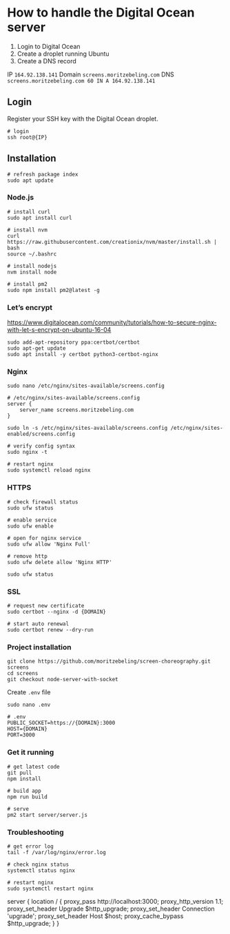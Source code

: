 # How to handle the Digital Ocean server

1. Login to Digital Ocean
2. Create a droplet running Ubuntu
3. Create a DNS record

IP `164.92.138.141`
Domain `screens.moritzebeling.com`
DNS `screens.moritzebeling.com 60 IN A 164.92.138.141`

## Login

Register your SSH key with the Digital Ocean droplet.

```
# login
ssh root@{IP}
```

## Installation

```
# refresh package index
sudo apt update
```

### Node.js

```
# install curl
sudo apt install curl

# install nvm
curl https://raw.githubusercontent.com/creationix/nvm/master/install.sh | bash
source ~/.bashrc

# install nodejs
nvm install node

# install pm2
sudo npm install pm2@latest -g
```

### Let’s encrypt

https://www.digitalocean.com/community/tutorials/how-to-secure-nginx-with-let-s-encrypt-on-ubuntu-16-04

```
sudo add-apt-repository ppa:certbot/certbot
sudo apt-get update
sudo apt install -y certbot python3-certbot-nginx
```

### Nginx

```
sudo nano /etc/nginx/sites-available/screens.config
```

```
# /etc/nginx/sites-available/screens.config
server {
    server_name screens.moritzebeling.com
}
```

```
sudo ln -s /etc/nginx/sites-available/screens.config /etc/nginx/sites-enabled/screens.config

# verify config syntax
sudo nginx -t

# restart nginx
sudo systemctl reload nginx
```

### HTTPS

```
# check firewall status
sudo ufw status

# enable service
sudo ufw enable

# open for nginx service
sudo ufw allow 'Nginx Full'

# remove http
sudo ufw delete allow 'Nginx HTTP'

sudo ufw status
```

### SSL

```
# request new certificate
sudo certbot --nginx -d {DOMAIN}

# start auto renewal
sudo certbot renew --dry-run
```

### Project installation

```
git clone https://github.com/moritzebeling/screen-choreography.git screens
cd screens
git checkout node-server-with-socket
```

Create `.env` file

```
sudo nano .env

# .env
PUBLIC_SOCKET=https://{DOMAIN}:3000
HOST={DOMAIN}
PORT=3000
```

### Get it running

```
# get latest code
git pull
npm install

# build app
npm run build

# serve
pm2 start server/server.js
```

### Troubleshooting

```
# get error log
tail -f /var/log/nginx/error.log

# check nginx status
systemctl status nginx

# restart nginx
sudo systemctl restart nginx
```



server {
    location / {
        proxy_pass http://localhost:3000;
        proxy_http_version 1.1;
        proxy_set_header Upgrade $http_upgrade;
        proxy_set_header Connection 'upgrade';
        proxy_set_header Host $host;
        proxy_cache_bypass $http_upgrade;
    }
}